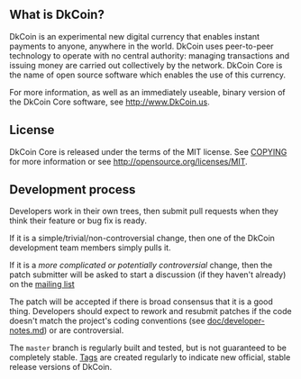 

What is DkCoin?
----------------

DkCoin is an experimental new digital currency that enables instant payments to
anyone, anywhere in the world. DkCoin uses peer-to-peer technology to operate
with no central authority: managing transactions and issuing money are carried
out collectively by the network. DkCoin Core is the name of open source
software which enables the use of this currency.

For more information, as well as an immediately useable, binary version of
the DkCoin Core software, see http://www.DkCoin.us.

License
-------

DkCoin Core is released under the terms of the MIT license. See [COPYING](COPYING) for more
information or see http://opensource.org/licenses/MIT.

Development process
-------------------

Developers work in their own trees, then submit pull requests when they think
their feature or bug fix is ready.

If it is a simple/trivial/non-controversial change, then one of the DkCoin
development team members simply pulls it.

If it is a *more complicated or potentially controversial* change, then the patch
submitter will be asked to start a discussion (if they haven't already) on the
[mailing list](https://lists.linuxfoundation.org/mailman/listinfo/DkCoin-dev)

The patch will be accepted if there is broad consensus that it is a good thing.
Developers should expect to rework and resubmit patches if the code doesn't
match the project's coding conventions (see [doc/developer-notes.md](doc/developer-notes.md)) or are
controversial.

The `master` branch is regularly built and tested, but is not guaranteed to be
completely stable. [Tags](https://github.com/dkcoinus/dkcoin_src) are created
regularly to indicate new official, stable release versions of DkCoin.

